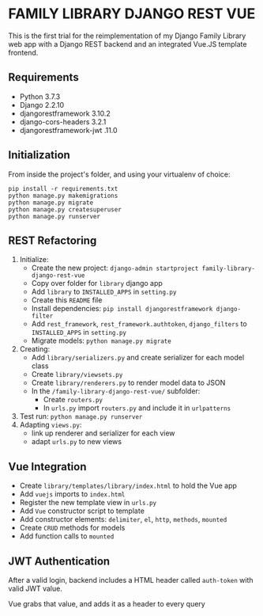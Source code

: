 # FAMILY LIBRARY DJANGO REST VUE

This is the first trial for the reimplementation of my Django Family Library web app with a Django REST backend and an integrated Vue.JS template frontend.


## Requirements

- Python 3.7.3
- Django 2.2.10
- djangorestframework 3.10.2
- django-cors-headers 3.2.1
- djangorestframework-jwt .11.0


## Initialization

From inside the project's folder, and using your virtualenv of choice:

```shell
pip install -r requirements.txt
python manage.py makemigrations
python manage.py migrate
python manage.py createsuperuser
python manage.py runserver
```

 ## REST Refactoring 
 
1. Initialize:
    - Create the new project: `django-admin startproject family-library-django-rest-vue`
    - Copy over folder for `library` django app
    - Add `library` to `INSTALLED_APPS` in `setting.py`
    - Create this `README` file
    - Install dependencies: `pip install djangorestframework django-filter`
    - Add `rest_framework`, `rest_framework.authtoken`, `django_filters` to `INSTALLED_APPS` in `setting.py`
    - Migrate models: `python manage.py migrate`
2. Creating:
    - Add `library/serializers.py` and create serializer for each model class
    - Create `library/viewsets.py`
    - Create `library/renderers.py` to render model data to JSON
    - In the `/family-library-django-rest-vue/` subfolder:
        - Create `routers.py`
        - In `urls.py` import `routers.py` and include it in `urlpatterns`
3. Test run: `python manage.py runserver`
4. Adapting `views.py`:
    - link up renderer and serializer for each view
    - adapt `urls.py` to new views

## Vue Integration

- Create `library/templates/library/index.html` to hold the Vue app
- Add `vuejs` imports to `index.html`
- Register the new template view in `urls.py`
- Add `Vue` constructor script to template
- Add constructor elements: `delimiter`, `el`, `http`, `methods`, `mounted`
- Create `CRUD` methods for models
- Add function calls to `mounted`



## JWT Authentication

After a valid login, backend includes a HTML header called `auth-token` with valid JWT value.

Vue grabs that value, and adds it as a header to every query
